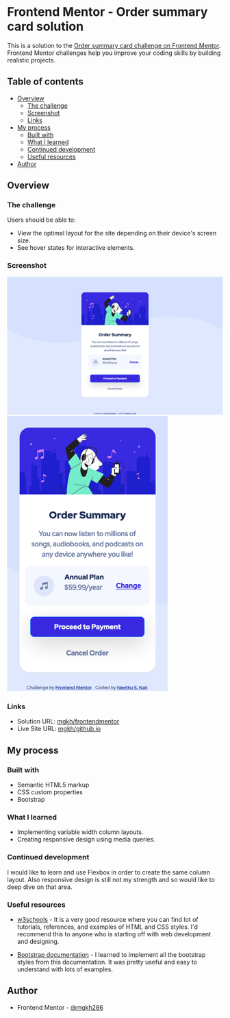# Frontend Mentor - Order summary card solution

This is a solution to the [Order summary card challenge on Frontend Mentor](https://www.frontendmentor.io/challenges/order-summary-component-QlPmajDUj). Frontend Mentor challenges help you improve your coding skills by building realistic projects.

## Table of contents

- [Overview](#overview)
  - [The challenge](#the-challenge)
  - [Screenshot](#screenshot)
  - [Links](#links)
- [My process](#my-process)
  - [Built with](#built-with)
  - [What I learned](#what-i-learned)
  - [Continued development](#continued-development)
  - [Useful resources](#useful-resources)
- [Author](#author)

## Overview

### The challenge

Users should be able to:

- View the optimal layout for the site depending on their device's screen size.
- See hover states for interactive elements.

### Screenshot

![](./FinalDesignScreenshots/DesktopVersion.png)
![](./FinalDesignScreenshots/MobileVersion.png)

### Links

- Solution URL: [mgkh/frontendmentor](https://www.frontendmentor.io/solutions/responsive-site-using-css-and-bootsace4be54)
- Live Site URL: [mgkh/github.io](https://mgkh.github.io/Order-Summary-Component-Solution/)

## My process

### Built with

- Semantic HTML5 markup
- CSS custom properties
- Bootstrap

### What I learned

- Implementing variable width column layouts.
- Creating responsive design using media queries.

### Continued development

I would like to learn and use Flexbox in order to create the same column layout. Also responsive design is still not my strength and so would like to deep dive on that area.

### Useful resources

- [w3schools](https://www.w3schools.com/) - It is a very good resource where you can find lot of tutorials, references, and examples of HTML and CSS styles. I'd recommend this to anyone who is starting off with web development and designing.

- [Bootstrap documentation](https://getbootstrap.com/docs/5.1/getting-started/introduction/) - I learned to implement all the bootstrap styles from this documentation. It was pretty useful and easy to understand with lots of examples.

## Author

- Frontend Mentor - [@mgkh286](https://www.frontendmentor.io/profile/mgkh286)
